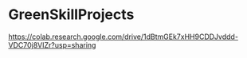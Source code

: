 # GreenSkillProjects
https://colab.research.google.com/drive/1dBtmGEk7xHH9CDDJvddd-VDC70j8VIZr?usp=sharing

